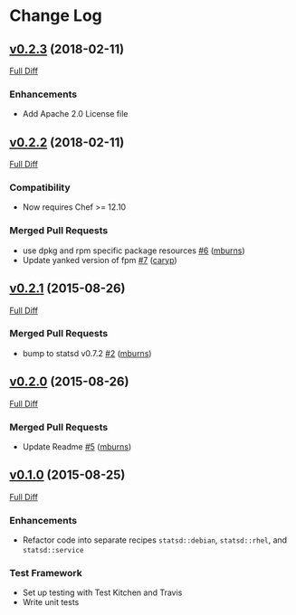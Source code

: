 # Change Log

## [v0.2.3](https://github.com/mburns/statsd/tree/v0.2.3) (2018-02-11)

[Full Diff](https://github.com/mburns/statsd/compare/8f8438e87e533601ddce9af42d934e68c7e940f9...b7f8b6a801fd2d011c532a98be097fb5edcb7d31)

### Enhancements

* Add Apache 2.0 License file



## [v0.2.2](https://github.com/mburns/statsd/tree/v0.2.2) (2018-02-11)

[Full Diff](https://github.com/mburns/statsd/compare/1e21e739c934ce752279d7553f5c08dff15faef8...8f8438e87e533601ddce9af42d934e68c7e940f9)

### Compatibility

* Now requires Chef >= 12.10

### Merged Pull Requests

- use dpkg and rpm specific package resources [\#6](https://github.com/mburns/statsd/pull/6) ([mburns](https://github.com/mburns))
- Update yanked version of fpm [\#7](https://github.com/mburns/statsd/pull/7) ([caryp](https://github.com/caryp))


## [v0.2.1](https://github.com/mburns/statsd/tree/1e21e739c934ce752279d7553f5c08dff15faef8) (2015-08-26)

[Full Diff](https://github.com/mburns/statsd/compare/4dc8162c48a9c5f1507b7ed1dfa904ca352f5d74...1e21e739c934ce752279d7553f5c08dff15faef8)

### Merged Pull Requests

- bump to statsd v0.7.2 [\#2](https://github.com/mburns/statsd/pull/2) ([mburns](https://github.com/mburns))



## [v0.2.0](https://github.com/mburns/statsd/tree/v0.2.0) (2015-08-26)

[Full Diff](https://github.com/mburns/statsd/compare/c960a2c1e9ab83794401a5580c2da3027d2c21f9...4dc8162c48a9c5f1507b7ed1dfa904ca352f5d74)

### Merged Pull Requests

- Update Readme [\#5](https://github.com/mburns/statsd/pull/5) ([mburns](https://github.com/mburns))



## [v0.1.0](https://github.com/mburns/statsd/tree/v0.1.0) (2015-08-25)

[Full Diff](https://github.com/mburns/statsd/compare/e4cbaef9d9b86cbe0d92512e2291934d022ad7ef...c960a2c1e9ab83794401a5580c2da3027d2c21f9)

### Enhancements

* Refactor code into separate recipes `statsd::debian`, `statsd::rhel`, and `statsd::service`

### Test Framework

* Set up testing with Test Kitchen and Travis
* Write unit tests
